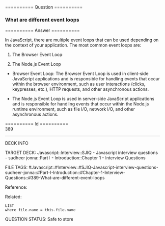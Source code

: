 ========== Question ==========  

### What are different event loops  

========== Answer ==========  

In JavaScript, there are multiple event loops that can be used depending on the
context of your application. The most common event loops are:

1. The Browser Event Loop

2. The Node.js Event Loop

- Browser Event Loop: The Browser Event Loop is used in client-side JavaScript
  applications and is responsible for handling events that occur within the
  browser environment, such as user interactions (clicks, keypresses, etc.),
  HTTP requests, and other asynchronous actions.

- The Node.js Event Loop is used in server-side JavaScript applications and is
  responsible for handling events that occur within the Node.js runtime
  environment, such as file I/O, network I/O, and other asynchronous actions.

========== Id ==========  
389

---

DECK INFO

TARGET DECK: Javascript::Interview::SJIQ - Javascript interview questions - sudheer jonna::Part I - Introduction::Chapter 1 - Interview Questions

FILE TAGS: #Javascript::#Interview::#SJIQ-Javascript-interview-questions-sudheer-jonna::#Part-I-Introduction::#Chapter-1-Interview-Questions::#389-What-are-different-event-loops

Reference:

Related:

```dataview
LIST
where file.name = this.file.name
```

QUESTION STATUS: Safe to store
